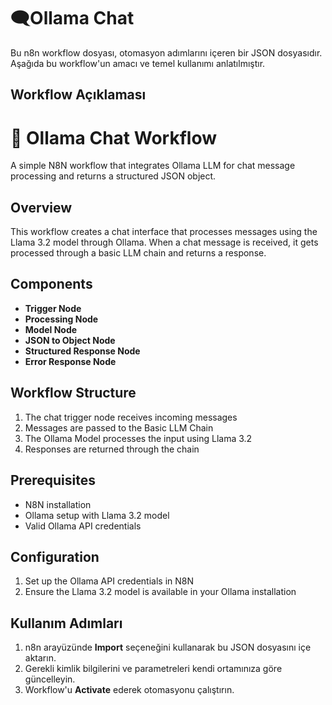 # 🗨️Ollama Chat

Bu n8n workflow dosyası, otomasyon adımlarını içeren bir JSON dosyasıdır.
Aşağıda bu workflow'un amacı ve temel kullanımı anlatılmıştır.

## Workflow Açıklaması
# 🦙 Ollama Chat Workflow

A simple N8N workflow that integrates Ollama LLM for chat message processing and returns a structured JSON object.

## Overview
This workflow creates a chat interface that processes messages using the Llama 3.2 model through Ollama. When a chat message is received, it gets processed through a basic LLM chain and returns a response.

## Components
- **Trigger Node**
- **Processing Node**
- **Model Node**
- **JSON to Object Node**
- **Structured Response Node**
- **Error Response Node**

## Workflow Structure
1. The chat trigger node receives incoming messages
2. Messages are passed to the Basic LLM Chain
3. The Ollama Model processes the input using Llama 3.2
4. Responses are returned through the chain

## Prerequisites
- N8N installation
- Ollama setup with Llama 3.2 model
- Valid Ollama API credentials

## Configuration
1. Set up the Ollama API credentials in N8N
2. Ensure the Llama 3.2 model is available in your Ollama installation

## Kullanım Adımları
1. n8n arayüzünde **Import** seçeneğini kullanarak bu JSON dosyasını içe aktarın.
2. Gerekli kimlik bilgilerini ve parametreleri kendi ortamınıza göre güncelleyin.
3. Workflow'u **Activate** ederek otomasyonu çalıştırın.
